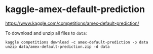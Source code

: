 # kaggle-amex-default-prediction
https://www.kaggle.com/competitions/amex-default-prediction/

To download and unzip all files to `data`:
```
kaggle competitions download -c amex-default-prediction -p data
unzip data/amex-default-prediction.zip -d data
```
